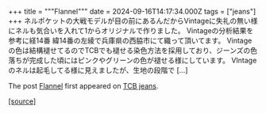 +++
title = """Flannel"""
date = 2024-09-16T14:17:34.000Z
tags = ["jeans"]
+++
ネルポケットの大戦モデルが目の前にあるんだからVintageに失礼の無い様にネルも気合いを入れて1からオリジナルで作りました。 Vintageの分析結果を参考に経14番 緯14番の左綾で兵庫県の西脇市にて織って頂いてます。 Vintageの色は結構褪せてるのでTCBでも褪せる染色方法を採用しており、ジーンズの色落ちが完成した頃にはピンクやグリーンの色が褪せる様にしています。 VIntageのネルは起毛してる様に見えましたが、生地の段階で \[…\]

The post [Flannel](http://tcbjeans.com/2024/09/16/49121) first appeared on [TCB jeans](http://tcbjeans.com).

[[source]](http://tcbjeans.com/2024/09/16/49121)
